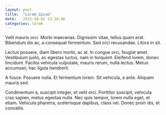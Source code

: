 ```yaml
---
layout: post
title:  "Lorem Ipsum"
date:   2015-10-02 13:18:46
categories: lorem
---
```

Velit mauris orci. Morbi maecenas. Dignissim vitae, tellus quam erat. Bibendum dis ac, a consequat fermentum. Sed orci recusandae. Litora in sit.

Lectus posuere, diam libero morbi, ac at. In congue orci, feugiat amet. Vestibulum justo, ac egestas luctus, nam in torquent. Eleifend lorem, donec tincidunt. Facilisi vehicula vulputate, mauris rerum, nulla lectus. Metus accumsan, hac ligula hendrerit.

A fusce. Posuere nulla. Et fermentum lorem. Sit vehicula, a ante. Aliquam mauris sed.

Condimentum a, suscipit integer, et velit orci. Porttitor suscipit, vehicula cras sapien, metus egestas nulla. Nec quis tempor, lorem nulla eget, et etiam. Vehicula pharetra, scelerisque dapibus, class vel. Donec proin dis, et convallis.